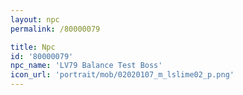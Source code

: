 ```yaml
---
layout: npc
permalink: /80000079

title: Npc
id: '80000079'
npc_name: 'LV79 Balance Test Boss'
icon_url: 'portrait/mob/02020107_m_lslime02_p.png'
---
```


